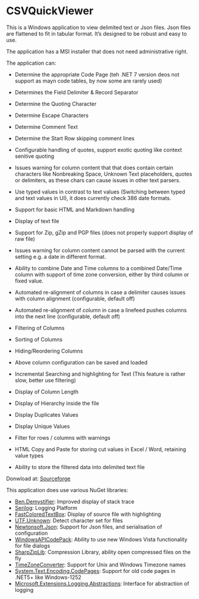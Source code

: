 # CSVQuickViewer

This is a Windows application to view delimited text or Json files. Json files are flattened to fit in tabular format.
It’s designed to be robust and easy to use.

The application has a MSI installer that does not need administrative right. 

The application can:
* Determine the appropriate Code Page (teh .NET 7 version deos not support as mayn code tables, by now some are rarely used)
* Determines the Field Delimiter & Record Separator
* Determine the Quoting Character
* Determine Escape Characters
* Determine Comment Text
* Determine the Start Row skipping comment lines
* Configurable handling of quotes, support exotic quoting like context senitive quoting
* Issues warning for column content that that does contain certain characters like Nonbreaking Space, Unknown Text placeholders, quotes or delimiters, as these chars can cause issues in other text parsers.

* Use typed values in contrast to text values (Switching between typed and text values in UI), it does currently check 386 date formats. 
* Support for basic HTML and Markdown handling
* Display of text file
* Support for Zip, gZip and PGP files (does not properly support display of raw file)
* Issues warning for column content cannot be parsed with the current setting e.g. a date in different format.
* Ability to combine Date and Time columns to a combined Date/Time column with support of time zone conversion, either by third column or fixed value.
* Automated re-alignment of columns in case a delimiter causes issues with column alignment (configurable, default off)
* Automated re-alignment of column in case a linefeed pushes columns into the next line (configurable, default off)

* Filtering of Columns
* Sorting of Columns
* Hiding/Reordering Columns
* Above column configuration can be saved and loaded
* Incremental Searching and highlighting for Text (This feature is rather slow, better use filtering)

* Display of Column Length
* Display of Hierarchy inside the file
* Display Duplicates Values
* Display Unique Values
* Filter for rows / columns with warnings

* HTML Copy and Paste for storing cut values in Excel / Word,  retaining value types

* Ability to store the filtered data into delimited text file

Donwload at: [Sourceforge](https://sourceforge.net/projects/csvquickviewer/files/latest/download)

This application does use various NuGet libraries:
* [Ben.Demystifier](https://github.com/benaadams/Ben.Demystifier): Improved display of stack trace
* [Serilog](https://serilog.net/): Logging Platform
* [FastColoredTextBox](https://www.codeproject.com/Articles/161871/Fast-Colored-TextBox-for-syntax-highlighting-2): Display of source file with highlighting
* [UTF.Unknown](https://github.com/CharsetDetector/UTF-unknown): Detect character set for files
* [Newtonsoft.Json](https://www.newtonsoft.com/json): Support for Json files, and serialisation of configuration
* [WindowsAPICodePack](https://github.com/contre/Windows-API-Code-Pack-1.1): Ability to use new Windows Vista functionality for file dialogs
* [SharpZipLib](https://github.com/icsharpcode/SharpZipLib): Compression Library, ability open compressed files on the fly
* [TimeZoneConverter](https://github.com/mattjohnsonpint/TimeZoneConverter): Support for Unix and Windows Timezone names
* [System.Text.Encoding.CodePages](https://dot.net/): Support for old code pages in .NET5+ like Windows-1252
* [Microsoft.Extensions.Logging.Abstractions](https://dot.net/): Interface for abstraction of logging
